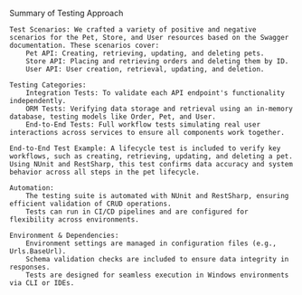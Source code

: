 
Summary of Testing Approach

    Test Scenarios: We crafted a variety of positive and negative scenarios for the Pet, Store, and User resources based on the Swagger documentation. These scenarios cover:
        Pet API: Creating, retrieving, updating, and deleting pets.
        Store API: Placing and retrieving orders and deleting them by ID.
        User API: User creation, retrieval, updating, and deletion.

    Testing Categories:
        Integration Tests: To validate each API endpoint's functionality independently.
        ORM Tests: Verifying data storage and retrieval using an in-memory database, testing models like Order, Pet, and User.
        End-to-End Tests: Full workflow tests simulating real user interactions across services to ensure all components work together.

    End-to-End Test Example: A lifecycle test is included to verify key workflows, such as creating, retrieving, updating, and deleting a pet. Using NUnit and RestSharp, this test confirms data accuracy and system behavior across all steps in the pet lifecycle.

    Automation:
        The testing suite is automated with NUnit and RestSharp, ensuring efficient validation of CRUD operations.
        Tests can run in CI/CD pipelines and are configured for flexibility across environments.

    Environment & Dependencies:
        Environment settings are managed in configuration files (e.g., Urls.BaseUrl).
        Schema validation checks are included to ensure data integrity in responses.
        Tests are designed for seamless execution in Windows environments via CLI or IDEs.

